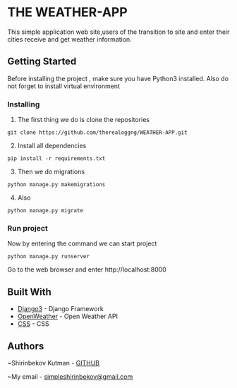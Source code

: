 #  THE WEATHER-APP

This simple application web site,users of the transition to site and enter their cities receive and get weather information.

## Getting Started

Before installing the project , make sure you have Python3 installed. Also do not forget to install virtual environment 

### Installing

1. The first thing we do is clone the repositories

```
git clone https://github.com/therealoggng/WEATHER-APP.git
```

2. Install all dependencies


```
pip install -r requirements.txt
```

3. Then we do migrations

```
python manage.py makemigrations
```

4. Also

```
python manage.py migrate
```

### Run project

Now by entering the command we can start project

```
python manage.py runserver
```
Go to the web browser and enter http://localhost:8000

## Built With

* [Django3](https://docs.djangoproject.com/en/3.0/) - Django Framework
* [OpenWeather](https://openweathermap.org/api/one-call-api?gclid=CjwKCAjw4871BRAjEiwAbxXi22G2Hrd4eQ0P8W-s_0RelhHdwkbaAzAyXfrfE18FnAejjv_012vlEBoCN-YQAvD_BwE) - Open Weather API
* [CSS](https://devdocs.io/css/) - CSS

## Authors

~Shirinbekov Kutman - [GITHUB](https://github.com/therealoggng)

~My email - simpleshirinbekov@gmail.com

